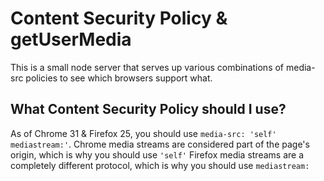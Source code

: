 # Content Security Policy & getUserMedia

This is a small node server that serves up various combinations of media-src policies to see which browsers support what.

## What Content Security Policy should I use?

As of Chrome 31 & Firefox 25, you should use `media-src: 'self' mediastream:'`.
Chrome media streams are considered part of the page's origin, which is why you should use `'self'`
Firefox media streams are a completely different protocol, which is why you should use `mediastream:`
